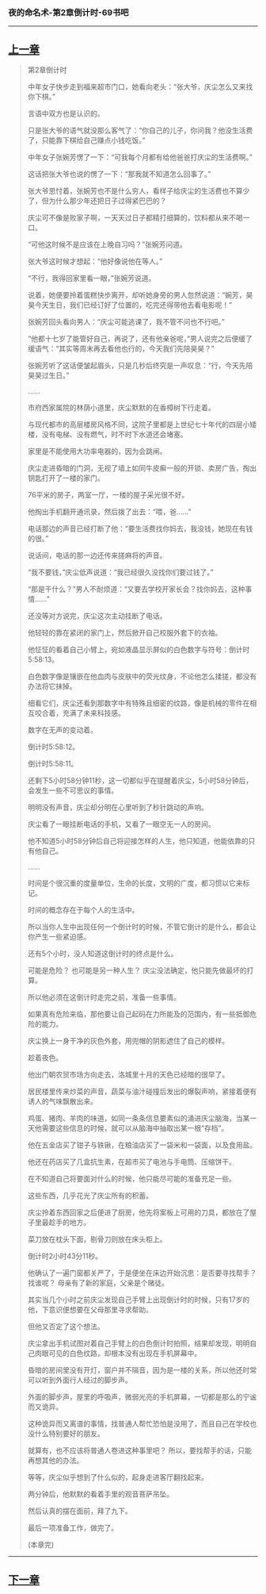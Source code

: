 ### 夜的命名术-第2章倒计时-69书吧

--------
[上一章](./1a458bf27e98faee342019dd9e5657cf.md)
--------


>
>
>
>第2章倒计时
>
>中年女子快步走到福来超市门口，她看向老头：“张大爷，庆尘怎么又来找你下棋。”
>
>言语中双方也是认识的。
>
>只是张大爷的语气就没那么客气了：“你自己的儿子，你问我？他没生活费了，只能靠下棋给自己赚点小钱吃饭。”
>
>中年女子张婉芳愣了一下：“可我每个月都有给他爸爸打庆尘的生活费啊。”
>
>这话把张大爷也说的愣了一下：“那我就不知道怎么回事了。”
>
>张大爷思忖着，张婉芳也不是什么穷人，看样子给庆尘的生活费也不算少了，但为什么那少年还把日子过得紧巴巴的？
>
>庆尘可不像是败家子啊，一天天过日子都精打细算的，饮料都从来不喝一口。
>
>“可他这时候不是应该在上晚自习吗？”张婉芳问道。
>
>张大爷这时候才想起：“他好像说他在等人。”
>
>“不行，我得回家里看一眼，”张婉芳说道。
>
>说着，她便要拎着蛋糕快步离开，却听她身旁的男人忽然说道：“婉芳，昊昊今天生日，我们已经订好了位置的，吃完还得带他去看电影呢！”
>
>张婉芳回头看向男人：“庆尘可能逃课了，我不管不问也不行吧。”
>
>“他都十七岁了能管好自己，再说了，还有他亲爸呢，”男人说完之后便缓了缓语气：“其实等周末再去看他也行的，今天我们先陪昊昊？”
>
>张婉芳听了这话便皱起眉头，只是几秒后终究是一声叹息：“行，今天先陪昊昊过生日。”
>
>……
>
>市府西家属院的林荫小道里，庆尘默默的在香樟树下行走着。
>
>与现代都市的高层楼房风格不同，这院子里都是上世纪七十年代的四层小矮楼，没有电梯、没有燃气，时不时下水道还会堵塞。
>
>家里是不能使用大功率电器的，因为会跳闸。
>
>庆尘走进昏暗的门洞，无视了墙上如同牛皮癣一般的开锁、卖房广告，掏出钥匙打开了一楼的家门。
>
>76平米的房子，两室一厅，一楼的屋子采光很不好。
>
>他掏出手机翻开通讯录，然后拨了出去：“喂，爸……”
>
>电话那边的声音已经打断了他：“要生活费找你妈去，我没钱，她现在有钱的很。”
>
>说话间，电话的那一边还传来搓麻将的声音。
>
>“我不要钱，”庆尘低声说道：“我已经很久没找你们要过钱了。”
>
>“那是干什么？”男人不耐烦道：“又要去学校开家长会？找你妈去，这种事情……”
>
>还没等对方说完，庆尘这次主动挂断了电话。
>
>他轻轻的靠在紧闭的家门上，然后掀开自己校服外套下的衣袖。
>
>他怔怔的看着自己小臂上，宛如液晶显示屏似的白色数字与符号：倒计时5:58:13。
>
>白色数字像是镶嵌在他血肉与皮肤中的荧光纹身，不论他怎么揉搓，都没有办法将它抹掉。
>
>细看它们，庆尘还看到那数字中有特殊且细密的纹路，像是机械的零件在相互咬合着，充满了未来科技感。
>
>数字在无声的变动着。
>
>倒计时5:58:12。
>
>倒计时5:58:11。
>
>还剩下5小时58分钟11秒，这一切都似乎在提醒着庆尘，5小时58分钟后，会发生一些不可思议的事情。
>
>明明没有声音，庆尘却分明在心里听到了秒针跳动的声响。
>
>庆尘看了一眼挂断电话的手机，又看了一眼空无一人的房间。
>
>他不知道5小时58分钟后自己将迎接怎样的人生，他只知道，他能依靠的只有他自己。
>
>……
>
>时间是个很沉重的度量单位，生命的长度，文明的广度，都习惯以它来标记。
>
>时间的概念存在于每个人的生活中。
>
>所以当你人生中出现任何一个倒计时的时候，不管它倒计的是什么，都会让你产生一些紧迫感。
>
>还有5个小时，没人知道这倒计时的终点是什么。
>
>可能是危险？
>也可能是另一种人生？
>庆尘没法确定，他只能先做最坏的打算。
>
>所以他必须在这倒计时走完之前，准备一些事情。
>
>如果真有危险来临，那他要让自己起码在力所能及的范围内，有一些抵御危险的能力。
>
>庆尘换上一身干净的灰色外套，用兜帽的阴影遮住了自己的模样。
>
>趁着夜色。
>
>他出门朝农贸市场方向走去，洛城里十月的天色已经暗的很早了。
>
>居民楼里传来炒菜的声音，蔬菜与油汁碰撞后发出的爆裂声响，紧接着便有诱人的气味飘散出来。
>
>鸡蛋、猪肉、羊肉的味道，如同一条条信息要素似的涌进庆尘脑海，当某一天他需要这些信息的时候，就可以从脑海中抽取出某一根“存档”。
>
>他在五金店买了钳子与铁锹，在粮油店买了一袋米和一袋面，以及食用盐。
>
>他还在药店买了几盒抗生素，在超市买了电池与手电筒、压缩饼干。
>
>在不知道自己将要面对什么的时候，他只能尽可能的准备充足一些。
>
>这些东西，几乎花光了庆尘所有的积蓄。
>
>庆尘拎着东西回家之后便进了厨房，他先将案板上可用的刀具，都放在了屋子里最趁手的地方。
>
>菜刀放在枕头下面，剔骨刀则放在床头柜上。
>
>倒计时2小时43分11秒。
>
>他确认了一遍门窗都关严了，于是便坐在床边开始沉思：是否要寻找帮手？
>找谁呢？
>母亲有了新的家庭，父亲是个赌徒。
>
>其实当几个小时之前庆尘发现自己手臂上出现倒计时的时候，只有17岁的他，下意识便想要在父母那里寻求帮助。
>
>但他又否定了这个想法。
>
>庆尘拿出手机试图对着自己手臂上的白色倒计时拍照，结果却发现，明明自己肉眼可见的白色纹路，却根本没有出现在手机屏幕中。
>
>昏暗的房间里没有开灯，窗户并不隔音，因为是一楼的关系，所以他还时常可以听到外面行人经过的脚步声。
>
>外面的脚步声，屋里的呼吸声，微弱光亮的手机屏幕，一切都是那么的宁谧而又诡异。
>
>这种诡异而又离谱的事情，找普通人帮忙恐怕是没用了，而且自己在学校也没什么特别要好的朋友。
>
>就算有，也不应该将普通人卷进这种事里吧？
>所以，要找帮手的话，只能再想其他的办法。
>
>等等，庆尘似乎想到了什么似的，起身走进客厅翻找起来。
>
>两分钟后，他默默的看着手里的观音菩萨吊坠。
>
>然后认真的摆在面前，拜了九下。
>
>最后一项准备工作，做完了。
>
>(本章完)
>
>

--------
[下一章](./3b8bb5d257c981d0a84868b03cddab9b.md)
--------

